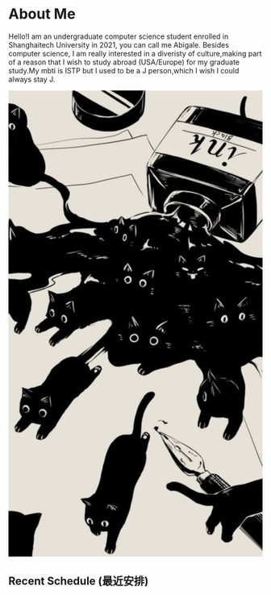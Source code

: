 # About Me
Hello!I am an undergraduate computer science student enrolled in Shanghaitech University in 2021, you can call me Abigale.
Besides computer science, I am really interested in a diveristy of culture,making part of a reason that I wish to study abroad (USA/Europe) for my graduate study.My mbti is ISTP but I used to be a J person,which I wish I could always stay J.


![cats](images/cat.jpeg)

## Recent Schedule (最近安排)

